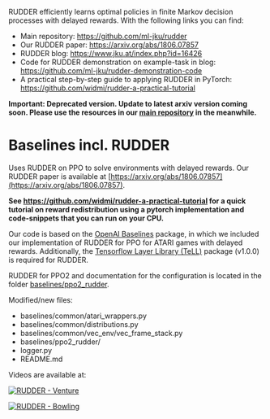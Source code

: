 RUDDER efficiently learns optimal policies in finite Markov decision processes with delayed rewards.
With the following links you can find:
- Main repository: https://github.com/ml-jku/rudder
- Our RUDDER paper: https://arxiv.org/abs/1806.07857
- RUDDER blog: https://www.jku.at/index.php?id=16426
- Code for RUDDER demonstration on example-task in blog: https://github.com/ml-jku/rudder-demonstration-code
- A practical step-by-step guide to applying RUDDER in PyTorch: https://github.com/widmi/rudder-a-practical-tutorial

**Important: Deprecated version. Update to latest arxiv version coming soon. Please use the resources in our [main repository](https://github.com/ml-jku/rudder) in the meanwhile.**

# Baselines incl. RUDDER

Uses RUDDER on PPO to solve environments with delayed rewards. Our RUDDER paper is available at [https://arxiv.org/abs/1806.07857](https://arxiv.org/abs/1806.07857). 

**See https://github.com/widmi/rudder-a-practical-tutorial for a quick tutorial on reward redistribution using a pytorch implementation and code-snippets that you can run on your CPU.**

Our code is based on the [OpenAI Baselines](https://github.com/openai/baselines) package, in which we included our implementation of RUDDER for PPO for ATARI games with delayed rewards.
Additionally, the [Tensorflow Layer Library (TeLL)](https://github.com/bioinf-jku/tensorflow-layer-library) package (v1.0.0) is required for RUDDER.

RUDDER for PPO2 and documentation for the configuration is located in the folder [baselines/ppo2_rudder](baselines/ppo2_rudder).

Modified/new files:
- baselines/common/atari_wrappers.py
- baselines/common/distributions.py
- baselines/common/vec_env/vec_frame_stack.py
- baselines/ppo2_rudder/
- logger.py
- README.md

Videos are available at:

[![RUDDER - Venture](https://img.youtube.com/vi/CAcDkQsxjgA/0.jpg)](https://www.youtube.com/watch?v=CAcDkQsxjgA&index=2&list=PLDfrC-Vpg-CzVTqSjxVeLQZy3f7iv9vyY "RUDDER - Venture")

[![RUDDER - Bowling](https://img.youtube.com/vi/-NZsBnGjm9E/0.jpg)](https://www.youtube.com/watch?v=-NZsBnGjm9E&list=PLDfrC-Vpg-CzVTqSjxVeLQZy3f7iv9vyY "RUDDER - Bowling")
